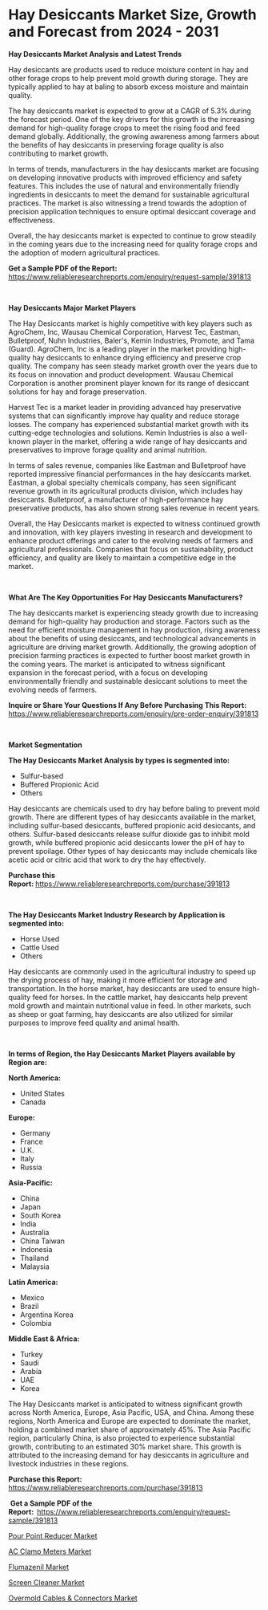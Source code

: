 <p><h1>Hay Desiccants Market Size, Growth and Forecast from 2024 - 2031</h1></p><p><strong>Hay Desiccants Market Analysis and Latest Trends</strong></p>
<p><p>Hay desiccants are products used to reduce moisture content in hay and other forage crops to help prevent mold growth during storage. They are typically applied to hay at baling to absorb excess moisture and maintain quality.</p><p>The hay desiccants market is expected to grow at a CAGR of 5.3% during the forecast period. One of the key drivers for this growth is the increasing demand for high-quality forage crops to meet the rising food and feed demand globally. Additionally, the growing awareness among farmers about the benefits of hay desiccants in preserving forage quality is also contributing to market growth.</p><p>In terms of trends, manufacturers in the hay desiccants market are focusing on developing innovative products with improved efficiency and safety features. This includes the use of natural and environmentally friendly ingredients in desiccants to meet the demand for sustainable agricultural practices. The market is also witnessing a trend towards the adoption of precision application techniques to ensure optimal desiccant coverage and effectiveness.</p><p>Overall, the hay desiccants market is expected to continue to grow steadily in the coming years due to the increasing need for quality forage crops and the adoption of modern agricultural practices.</p></p>
<p><strong>Get a Sample PDF of the Report:&nbsp;</strong> <a href="https://www.reliableresearchreports.com/enquiry/request-sample/391813">https://www.reliableresearchreports.com/enquiry/request-sample/391813</a></p>
<p>&nbsp;</p>
<p><strong>Hay Desiccants Major Market Players</strong></p>
<p><p>The Hay Desiccants market is highly competitive with key players such as AgroChem, Inc, Wausau Chemical Corporation, Harvest Tec, Eastman, Bulletproof, Nuhn Industries, Baler's, Kemin Industries, Promote, and Tama (Guard). AgroChem, Inc is a leading player in the market providing high-quality hay desiccants to enhance drying efficiency and preserve crop quality. The company has seen steady market growth over the years due to its focus on innovation and product development. Wausau Chemical Corporation is another prominent player known for its range of desiccant solutions for hay and forage preservation.</p><p>Harvest Tec is a market leader in providing advanced hay preservative systems that can significantly improve hay quality and reduce storage losses. The company has experienced substantial market growth with its cutting-edge technologies and solutions. Kemin Industries is also a well-known player in the market, offering a wide range of hay desiccants and preservatives to improve forage quality and animal nutrition.</p><p>In terms of sales revenue, companies like Eastman and Bulletproof have reported impressive financial performances in the hay desiccants market. Eastman, a global specialty chemicals company, has seen significant revenue growth in its agricultural products division, which includes hay desiccants. Bulletproof, a manufacturer of high-performance hay preservative products, has also shown strong sales revenue in recent years.</p><p>Overall, the Hay Desiccants market is expected to witness continued growth and innovation, with key players investing in research and development to enhance product offerings and cater to the evolving needs of farmers and agricultural professionals. Companies that focus on sustainability, product efficiency, and quality are likely to maintain a competitive edge in the market.</p></p>
<p>&nbsp;</p>
<p><strong>What Are The Key Opportunities For Hay Desiccants Manufacturers?</strong></p>
<p><p>The hay desiccants market is experiencing steady growth due to increasing demand for high-quality hay production and storage. Factors such as the need for efficient moisture management in hay production, rising awareness about the benefits of using desiccants, and technological advancements in agriculture are driving market growth. Additionally, the growing adoption of precision farming practices is expected to further boost market growth in the coming years. The market is anticipated to witness significant expansion in the forecast period, with a focus on developing environmentally friendly and sustainable desiccant solutions to meet the evolving needs of farmers.</p></p>
<p><strong>Inquire or Share Your Questions If Any Before Purchasing This Report:</strong> <a href="https://www.reliableresearchreports.com/enquiry/pre-order-enquiry/391813">https://www.reliableresearchreports.com/enquiry/pre-order-enquiry/391813</a></p>
<p>&nbsp;</p>
<p><strong>Market Segmentation</strong></p>
<p><strong>The Hay Desiccants Market Analysis by types is segmented into:</strong></p>
<p><ul><li>Sulfur-based</li><li>Buffered Propionic Acid</li><li>Others</li></ul></p>
<p><p>Hay desiccants are chemicals used to dry hay before baling to prevent mold growth. There are different types of hay desiccants available in the market, including sulfur-based desiccants, buffered propionic acid desiccants, and others. Sulfur-based desiccants release sulfur dioxide gas to inhibit mold growth, while buffered propionic acid desiccants lower the pH of hay to prevent spoilage. Other types of hay desiccants may include chemicals like acetic acid or citric acid that work to dry the hay effectively.</p></p>
<p><strong>Purchase this Report:&nbsp;</strong><a href="https://www.reliableresearchreports.com/purchase/391813">https://www.reliableresearchreports.com/purchase/391813</a></p>
<p>&nbsp;</p>
<p><strong>The Hay Desiccants Market Industry Research by Application is segmented into:</strong></p>
<p><ul><li>Horse Used</li><li>Cattle Used</li><li>Others</li></ul></p>
<p><p>Hay desiccants are commonly used in the agricultural industry to speed up the drying process of hay, making it more efficient for storage and transportation. In the horse market, hay desiccants are used to ensure high-quality feed for horses. In the cattle market, hay desiccants help prevent mold growth and maintain nutritional value in feed. In other markets, such as sheep or goat farming, hay desiccants are also utilized for similar purposes to improve feed quality and animal health.</p></p>
<p>&nbsp;</p>
<p><strong>In terms of Region, the Hay Desiccants Market Players available by Region are:</strong></p>
<p>
    <p> <strong> North America: </strong>
        <ul>
            <li>United States</li>
            <li>Canada</li>
        </ul>
        </p> 
    <p> <strong> Europe: </strong>
        <ul>
            <li>Germany</li>
            <li>France</li>
            <li>U.K.</li>
            <li>Italy</li>
            <li>Russia</li>
        </ul>
        </p> 
    <p> <strong> Asia-Pacific: </strong>
        <ul>
            <li>China</li>
            <li>Japan</li>
            <li>South Korea</li>
            <li>India</li>
            <li>Australia</li>
            <li>China Taiwan</li>
            <li>Indonesia</li>
            <li>Thailand</li>
            <li>Malaysia</li>
        </ul>
        </p> 
    <p> <strong> Latin America: </strong>
        <ul>
            <li>Mexico</li>
            <li>Brazil</li>
            <li>Argentina Korea</li>
            <li>Colombia</li>
        </ul>
        </p> 
    <p> <strong> Middle East & Africa: </strong>
        <ul>
            <li>Turkey</li>
            <li>Saudi</li>
            <li>Arabia</li>
            <li>UAE</li>
            <li>Korea</li>
        </ul>
    </p>
    </p>
<p><p>The Hay Desiccants market is anticipated to witness significant growth across North America, Europe, Asia Pacific, USA, and China. Among these regions, North America and Europe are expected to dominate the market, holding a combined market share of approximately 45%. The Asia Pacific region, particularly China, is also projected to experience substantial growth, contributing to an estimated 30% market share. This growth is attributed to the increasing demand for hay desiccants in agriculture and livestock industries in these regions.</p></p>
<p><strong>Purchase this Report: </strong><a href="https://www.reliableresearchreports.com/purchase/391813">https://www.reliableresearchreports.com/purchase/391813</a></p>
<p>&nbsp;<strong>Get a Sample PDF of the Report:&nbsp;&nbsp;</strong><a href="https://www.reliableresearchreports.com/enquiry/request-sample/391813">https://www.reliableresearchreports.com/enquiry/request-sample/391813</a></p>
<p><strong></strong></p>
<p><p><a href="https://three-jumbo-f6d.notion.site/Pour-Point-Reducer-Market-Research-Report-The-Key-To-Successful-Business-Strategy-Forecasted-for-Pe-ac027644e5874f9f90d97a2d227c6fc7">Pour Point Reducer Market</a></p><p><a href="https://view.publitas.com/reportprime-1/ac-clamp-meters-market-provides-a-comprehensive-analysis-including-a-macro-overview-of-the-market-as-well-as-micro-details-such-as-market-size-and-competitive-landscape/">AC Clamp Meters Market</a></p><p><a href="https://github.com/seekum/Market-Research-Report-List-1/blob/main/flumazenil-market.md">Flumazenil Market</a></p><p><a href="https://view.publitas.com/reportprime-1/screen-cleaner-market-size-market-trends-and-growth-outlook-forecasted-for-period-from-2024-to-2031/">Screen Cleaner Market</a></p><p><a href="https://github.com/nancykennedykellievqfqt2/Market-Research-Report-List-1/blob/main/overmold-cables-connectors-market.md">Overmold Cables & Connectors Market</a></p></p>